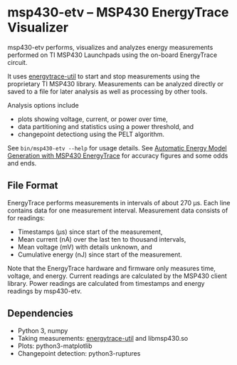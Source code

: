 # msp430-etv – MSP430 EnergyTrace Visualizer

msp430-etv performs, visualizes and analyzes energy measurements performed
on TI MSP430 Launchpads using the on-board EnergyTrace circuit.

It uses [energytrace-util](https://github.com/derf/energytrace-util) to start
and stop measurements using the proprietary TI MSP430 library. Measurements can
be analyzed directly or saved to a file for later analysis as well as
processing by other tools.

Analysis options include

* plots showing voltage, current, or power over time,
* data partitioning and statistics using a power threshold, and
* changepoint detectiong using the PELT algorithm.

See `bin/msp430-etv --help` for usage details. See [Automatic Energy Model
Generation with MSP430
EnergyTrace](https://ess.cs.uos.de/static/papers/Friesel-2021-CPSIoTBench.pdf)
for accuracy figures and some odds and ends.

## File Format

EnergyTrace performs measurements in intervals of about 270 µs. Each line
contains data for one measurement interval. Measurement data consists of for
readings:

* Timestamps (µs) since start of the measurement,
* Mean current (nA) over the last ten to thousand intervals,
* Mean voltage (mV) with details unknown, and
* Cumulative energy (nJ) since start of the measurement.

Note that the EnergyTrace hardware and firmware only measures time, voltage,
and energy. Current readings are calculated by the MSP430 client library. Power
readings are calculated from timestamps and energy readings by msp430-etv.

## Dependencies

* Python 3, numpy
* Taking measurements: [energytrace-util](https://github.com/derf/energytrace-util) and libmsp430.so
* Plots: python3-matplotlib
* Changepoint detection: python3-ruptures
